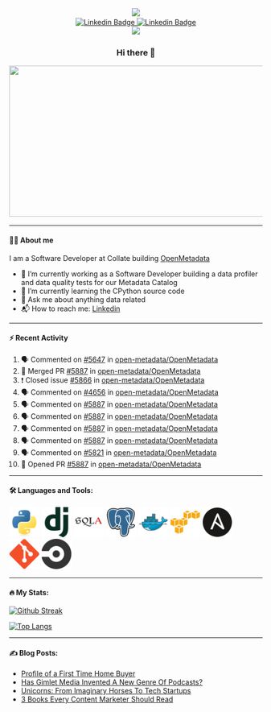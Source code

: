 <div id="header" align="center">
  <img src="https://media.giphy.com/media/5eLDrEaRGHegx2FeF2/giphy.gif" width="100"/>
</div>
<div id="badges" align="center">
  <a href="https://www.linkedin.com/in/teddycrepineau/">
    <img src="https://shields.io/badge/Linkedin-blue?logo=linkedin&logoColor=white&style=for-the-badge" alt="Linkedin Badge"/>
  </a>
  <a href="https://medium.com/@teddycrpineau">
    <img src="https://shields.io/badge/Medium-black?logo=medium&logoColor=white&style=for-the-badge" alt="Linkedin Badge"/>
  </a>
</div>
<div align="center">
  <img src="https://komarev.com/ghpvc/?username=TeddyCr&color=blue&style=flat-square" />
</div>

<h3 align="center">
Hi there 👋
</h3>
<div align="center">
  <img src="https://media.giphy.com/media/L8K62iTDkzGX6/giphy.gif" width="600" height="300"/>
</div>

---

#### :technologist: About me
I am a Software Developer at Collate building <a href="https://open-metadata.org"/>OpenMetadata</a>
- 🔭 I’m currently working as a Software Developer building a data profiler and data quality tests for our Metadata Catalog
- 🐍 I’m currently learning the CPython source code
- 💬 Ask me about anything data related
- 📬 How to reach me: [Linkedin](https://shields.io/badge/Linkedin-blue?logo=linkedin&logoColor=white&style=for-the-badge)

---

#### ⚡️ Recent Activity
<!--START_SECTION:activity-->
1. 🗣 Commented on [#5647](https://github.com/open-metadata/OpenMetadata/issues/5647) in [open-metadata/OpenMetadata](https://github.com/open-metadata/OpenMetadata)
2. 🎉 Merged PR [#5887](https://github.com/open-metadata/OpenMetadata/pull/5887) in [open-metadata/OpenMetadata](https://github.com/open-metadata/OpenMetadata)
3. ❗️ Closed issue [#5866](https://github.com/open-metadata/OpenMetadata/issues/5866) in [open-metadata/OpenMetadata](https://github.com/open-metadata/OpenMetadata)
4. 🗣 Commented on [#4656](https://github.com/open-metadata/OpenMetadata/issues/4656) in [open-metadata/OpenMetadata](https://github.com/open-metadata/OpenMetadata)
5. 🗣 Commented on [#5887](https://github.com/open-metadata/OpenMetadata/issues/5887) in [open-metadata/OpenMetadata](https://github.com/open-metadata/OpenMetadata)
6. 🗣 Commented on [#5887](https://github.com/open-metadata/OpenMetadata/issues/5887) in [open-metadata/OpenMetadata](https://github.com/open-metadata/OpenMetadata)
7. 🗣 Commented on [#5887](https://github.com/open-metadata/OpenMetadata/issues/5887) in [open-metadata/OpenMetadata](https://github.com/open-metadata/OpenMetadata)
8. 🗣 Commented on [#5887](https://github.com/open-metadata/OpenMetadata/issues/5887) in [open-metadata/OpenMetadata](https://github.com/open-metadata/OpenMetadata)
9. 🗣 Commented on [#5821](https://github.com/open-metadata/OpenMetadata/issues/5821) in [open-metadata/OpenMetadata](https://github.com/open-metadata/OpenMetadata)
10. 💪 Opened PR [#5887](https://github.com/open-metadata/OpenMetadata/pull/5887) in [open-metadata/OpenMetadata](https://github.com/open-metadata/OpenMetadata)
<!--END_SECTION:activity-->

---

#### :hammer_and_wrench: Languages and Tools:
<div>
   <img src="https://github.com/devicons/devicon/blob/master/icons/python/python-original.svg" width="60" height="60"/>
   <img src="https://github.com/devicons/devicon/blob/master/icons/django/django-plain.svg" width="60" height="60"/>
   <img src="https://github.com/devicons/devicon/blob/master/icons/sqlalchemy/sqlalchemy-original.svg" width="60" height="60"/>
   <img src="https://github.com/devicons/devicon/blob/master/icons/postgresql/postgresql-original.svg" width="60" height="60"/>
   <img src="https://github.com/devicons/devicon/blob/master/icons/docker/docker-original.svg" width="60" height="60"/>
   <img src="https://github.com/devicons/devicon/blob/master/icons/amazonwebservices/amazonwebservices-original.svg" width="60" height="60"/>
   <img src="https://github.com/devicons/devicon/blob/master/icons/ansible/ansible-original.svg" width="60" height="60"/>
   <img src="https://github.com/devicons/devicon/blob/master/icons/git/git-original.svg" width="60" height="60"/>
   <img src="https://github.com/devicons/devicon/blob/master/icons/circleci/circleci-plain.svg" width="60" height="60"/>
</div>

---

#### 🔥 My Stats:
[![Github Streak](http://github-readme-streak-stats.herokuapp.com?user=TeddyCr&theme=dark&background=000000)](https://git.io/streak-stats)

[![Top Langs](https://github-readme-stats.vercel.app/api?username=TeddyCr&theme=dark&count_private=true)](https://github.com/anuraghazra/github-readme-stats)

---

#### ✍️ Blog Posts:
<!-- BLOG-POST-LIST:START -->
- [Profile of a First Time Home Buyer](https://medium.com/@teddycrpineau/profile-of-a-first-time-home-buyer-f6498b9aacc8?source=rss-16e0670af08f------2)
- [Has Gimlet Media Invented A New Genre Of Podcasts?](https://medium.com/@teddycrpineau/has-gimlet-media-invented-the-plog-983533737398?source=rss-16e0670af08f------2)
- [Unicorns: From Imaginary Horses To Tech Startups](https://medium.com/@teddycrpineau/unicorns-from-imaginary-horses-to-tech-startups-b5183a88106f?source=rss-16e0670af08f------2)
- [3 Books Every Content Marketer Should Read](https://smallbusinessforum.co/3-books-every-content-marketer-should-read-5545629a81fa?source=rss-16e0670af08f------2)
<!-- BLOG-POST-LIST:END -->

